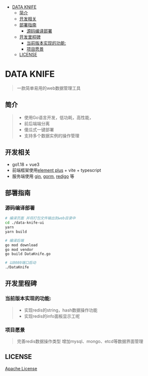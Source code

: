 <!-- TOC -->
* [DATA KNIFE](#data-knife)
  * [简介](#简介)
  * [开发相关](#开发相关)
  * [部署指南](#部署指南)
    * [源码编译部署](#源码编译部署)
  * [开发里程碑](#开发里程碑)
    * [当前版本实现的功能:](#当前版本实现的功能-)
    * [项目愿景](#项目愿景)
  * [LICENSE](#license)
<!-- TOC -->

# DATA KNIFE
> 一款简单易用的web数据管理工具

## 简介
> * 使用Go语言开发，低功耗，高性能，
> * 前后端端分离
> * 傻瓜式一键部署
> * 支持多个数据实例的操作管理

## 开发相关
* go1.18 + vue3
* 前端框架使用[element plus](https://github.com/element-plus/element-plus) + vite + typescript
* 服务端使用 [gin](https://github.com/gin-gonic/gin), [gorm](https://gorm.io/gorm), [redigo](https://github.com/gomodule/redigo) 等

## 部署指南

### 源码编译部署
```bash
# 编译页面 并将打包文件输出到web目录中
cd ./data-knife-ui
yarn
yarn build

# 编译后端
go mod download
go mod vendor
go build DataKnife.go

# 以8080端口启动
./DataKnife
```
 
## 开发里程碑
### 当前版本实现的功能:
> * 实现redis的string，hash数据操作功能
> * 实现redis的info面板显示工呢

### 项目愿景
> 完善redis数据操作类型
> 增加mysql、mongo、etcd等数据界面管理


## LICENSE
[Apache License](./LICENSE)
